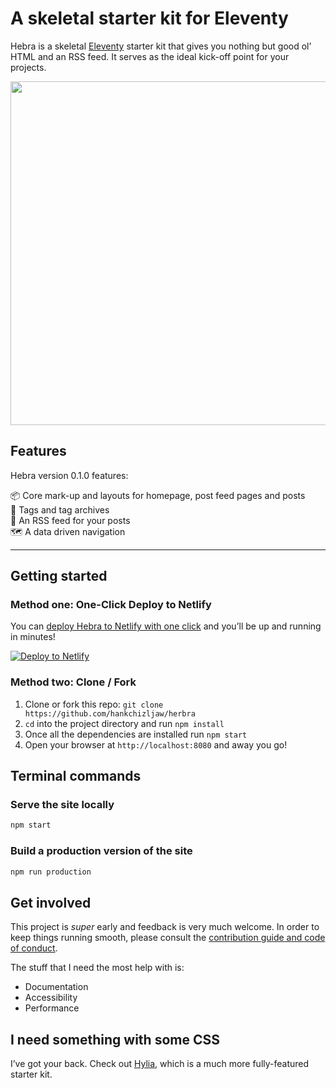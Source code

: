 # A skeletal starter kit for Eleventy

Hebra is a skeletal [Eleventy](https://11ty.io) starter kit that gives you nothing but good ol’ HTML and an RSS feed. It serves as the ideal kick-off point for your projects.

<img src="https://res.cloudinary.com/andybelldesign/image/upload/f_auto/v1562075991/hebra/hebra_itwbco.png" width="550" />

## Features

Hebra version 0.1.0 features:

📦 Core mark-up and layouts for homepage, post feed pages and posts  
📂 Tags and tag archives  
🚀 An RSS feed for your posts  
🗺 A data driven navigation

---

## Getting started

### Method one: One-Click Deploy to Netlify

You can [deploy Hebra to Netlify with one click][deploy-to-netlify] and you’ll be up and running in minutes!

[![Deploy to Netlify](https://www.netlify.com/img/deploy/button.svg)][deploy-to-netlify]

### Method two: Clone / Fork

1. Clone or fork this repo: `git clone https://github.com/hankchizljaw/herbra`
2. `cd` into the project directory and run `npm install`
3. Once all the dependencies are installed run `npm start`
4. Open your browser at `http://localhost:8080` and away you go!

## Terminal commands

### Serve the site locally

```bash
npm start
```

### Build a production version of the site

```bash
npm run production
```

## Get involved

This project is _super_ early and feedback is very much welcome. In order to keep things running smooth, please consult the [contribution guide and code of conduct](https://github.com/hankchizljaw/hebra/blob/master/contributing.md).

The stuff that I need the most help with is:

- Documentation
- Accessibility
- Performance

## I need something with some CSS

I’ve got your back. Check out [Hylia](https://github.com/hankchizljaw/hylia), which is a much more fully-featured starter kit.

[deploy-to-netlify]: https://app.netlify.com/start/deploy?repository=https://github.com/hankchizljaw/herbra
